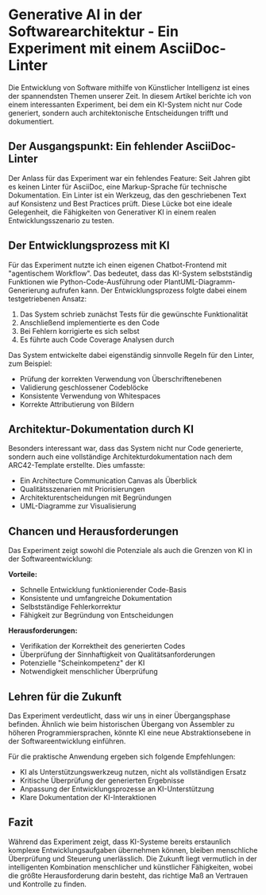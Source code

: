 # Generative AI in der Softwarearchitektur - Ein Experiment mit einem AsciiDoc-Linter

Die Entwicklung von Software mithilfe von Künstlicher Intelligenz ist eines der spannendsten Themen unserer Zeit. In diesem Artikel berichte ich von einem interessanten Experiment, bei dem ein KI-System nicht nur Code generiert, sondern auch architektonische Entscheidungen trifft und dokumentiert.

## Der Ausgangspunkt: Ein fehlender AsciiDoc-Linter

Der Anlass für das Experiment war ein fehlendes Feature: Seit Jahren gibt es keinen Linter für AsciiDoc, eine Markup-Sprache für technische Dokumentation. Ein Linter ist ein Werkzeug, das den geschriebenen Text auf Konsistenz und Best Practices prüft. Diese Lücke bot eine ideale Gelegenheit, die Fähigkeiten von Generativer KI in einem realen Entwicklungsszenario zu testen.

## Der Entwicklungsprozess mit KI

Für das Experiment nutzte ich einen eigenen Chatbot-Frontend mit "agentischem Workflow". Das bedeutet, dass das KI-System selbstständig Funktionen wie Python-Code-Ausführung oder PlantUML-Diagramm-Generierung aufrufen kann. Der Entwicklungsprozess folgte dabei einem testgetriebenen Ansatz:

1. Das System schrieb zunächst Tests für die gewünschte Funktionalität
2. Anschließend implementierte es den Code
3. Bei Fehlern korrigierte es sich selbst
4. Es führte auch Code Coverage Analysen durch

Das System entwickelte dabei eigenständig sinnvolle Regeln für den Linter, zum Beispiel:
- Prüfung der korrekten Verwendung von Überschriftenebenen
- Validierung geschlossener Codeblöcke
- Konsistente Verwendung von Whitespaces
- Korrekte Attributierung von Bildern

## Architektur-Dokumentation durch KI

Besonders interessant war, dass das System nicht nur Code generierte, sondern auch eine vollständige Architekturdokumentation nach dem ARC42-Template erstellte. Dies umfasste:
- Ein Architecture Communication Canvas als Überblick
- Qualitätsszenarien mit Priorisierungen
- Architekturentscheidungen mit Begründungen
- UML-Diagramme zur Visualisierung

## Chancen und Herausforderungen

Das Experiment zeigt sowohl die Potenziale als auch die Grenzen von KI in der Softwareentwicklung:

**Vorteile:**
- Schnelle Entwicklung funktionierender Code-Basis
- Konsistente und umfangreiche Dokumentation
- Selbstständige Fehlerkorrektur
- Fähigkeit zur Begründung von Entscheidungen

**Herausforderungen:**
- Verifikation der Korrektheit des generierten Codes
- Überprüfung der Sinnhaftigkeit von Qualitätsanforderungen
- Potenzielle "Scheinkompetenz" der KI
- Notwendigkeit menschlicher Überprüfung

## Lehren für die Zukunft

Das Experiment verdeutlicht, dass wir uns in einer Übergangsphase befinden. Ähnlich wie beim historischen Übergang von Assembler zu höheren Programmiersprachen, könnte KI eine neue Abstraktionsebene in der Softwareentwicklung einführen.

Für die praktische Anwendung ergeben sich folgende Empfehlungen:
- KI als Unterstützungswerkzeug nutzen, nicht als vollständigen Ersatz
- Kritische Überprüfung der generierten Ergebnisse
- Anpassung der Entwicklungsprozesse an KI-Unterstützung
- Klare Dokumentation der KI-Interaktionen

## Fazit

Während das Experiment zeigt, dass KI-Systeme bereits erstaunlich komplexe Entwicklungsaufgaben übernehmen können, bleiben menschliche Überprüfung und Steuerung unerlässlich. Die Zukunft liegt vermutlich in der intelligenten Kombination menschlicher und künstlicher Fähigkeiten, wobei die größte Herausforderung darin besteht, das richtige Maß an Vertrauen und Kontrolle zu finden.